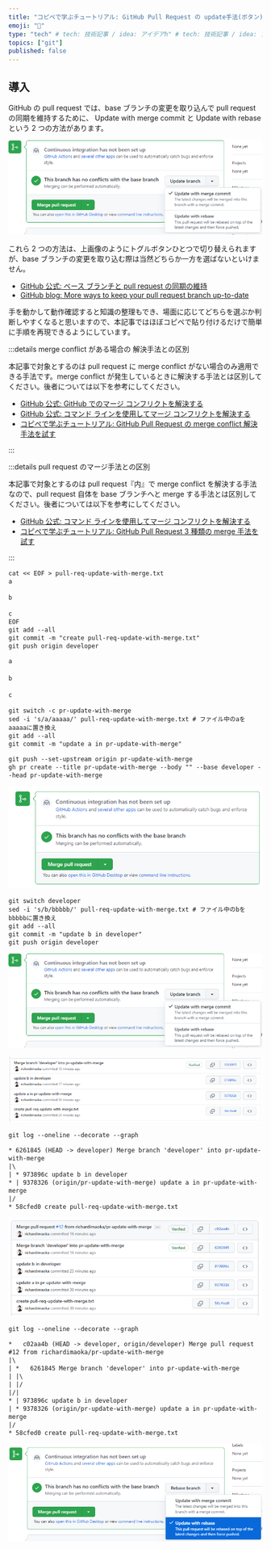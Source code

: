 ```yaml
---
title: "コピペで学ぶチュートリアル: GitHub Pull Request の update手法(ボタン)を試す"
emoji: "🐷"
type: "tech" # tech: 技術記事 / idea: アイデアh" # tech: 技術記事 / idea: アイデア
topics: ["git"]
published: false
---
```


## 導入

GitHub の pull request では、base ブランチの変更を取り込んで pull request の同期を維持するために、 Update with merge commit と Update with rebase という 2 つの方法があります。

![update with merge commit](/images/6c36be1256c4fa/update-with-merge-commit.png)

これら 2 つの方法は、上画像のようにトグルボタンひとつで切り替えられますが、base ブランチの変更を取り込む際は当然どちらか一方を選ばないといけません。

- [GitHub 公式: ベース ブランチと pull request の同期の維持](https://docs.github.com/ja/pull-requests/collaborating-with-pull-requests/proposing-changes-to-your-work-with-pull-requests/keeping-your-pull-request-in-sync-with-the-base-branch)
- [GitHub blog: More ways to keep your pull request branch up-to-date](https://github.blog/changelog/2022-02-03-more-ways-to-keep-your-pull-request-branch-up-to-date/)

手を動かして動作確認すると知識の整理もでき、場面に応じてどちらを選ぶか判断しやすくなると思いますので、本記事ではほぼコピペで貼り付けるだけで簡単に手順を再現できるようにしています。

:::details merge conflict がある場合の 解決手法との区別

本記事で対象とするのは pull request に merge conflict がない場合のみ適用できる手法です。merge conflict が発生しているときに解決する手法とは区別してください。後者については以下を参考にしてください。

- [GitHub 公式: GitHub でのマージ コンフリクトを解決する](https://docs.github.com/ja/pull-requests/collaborating-with-pull-requests/addressing-merge-conflicts/resolving-a-merge-conflict-on-github)
- [GitHub 公式: コマンド ラインを使用してマージ コンフリクトを解決する](https://docs.github.com/ja/pull-requests/collaborating-with-pull-requests/addressing-merge-conflicts/resolving-a-merge-conflict-using-the-command-line)
- [コピペで学ぶチュートリアル: GitHub Pull Request の merge conflict 解決手法を試す](./34aefc43a988ca)

:::

:::details pull request のマージ手法との区別

本記事で対象とするのは pull request『内』で merge conflict を解決する手法なので、pull request 自体を base ブランチへと merge する手法とは区別してください。後者については以下を参考にしてください。

- [GitHub 公式: コマンド ラインを使用してマージ コンフリクトを解決する](https://docs.github.com/ja/pull-requests/collaborating-with-pull-requests/incorporating-changes-from-a-pull-request/about-pull-request-merges)
- [コピペで学ぶチュートリアル: GitHub Pull Request 3 種類の merge 手法を試す](./f20aee8979292d)

:::

```sh:コピペして実行
cat << EOF > pull-req-update-with-merge.txt
a

b

c
EOF
git add --all
git commit -m "create pull-req-update-with-merge.txt"
git push origin developer
```

```txt:pull-req-update-with-merge.txt
a

b

c
```

```sh:コピペして実行
git switch -c pr-update-with-merge
sed -i 's/a/aaaaa/' pull-req-update-with-merge.txt # ファイル中のaをaaaaaに置き換え
git add --all
git commit -m "update a in pr-update-with-merge"
```

```sh:コピペして実行
git push --set-upstream origin pr-update-with-merge
gh pr create --title pr-update-with-merge --body "" --base developer --head pr-update-with-merge
```

![base branch up to date](/images/6c36be1256c4fa/base-branch-up-to-date.png)

```sh:コピペして実行
git switch developer
sed -i 's/b/bbbbb/' pull-req-update-with-merge.txt # ファイル中のbをbbbbbに置き換え
git add --all
git commit -m "update b in developer"
git push origin developer
```

![update with merge commit](/images/6c36be1256c4fa/update-with-merge-commit.png)

![git log update with merge commit](/images/6c36be1256c4fa/git-log-update-with-merge.png)

```
git log --oneline --decorate --graph
```

```log:git log
* 6261845 (HEAD -> developer) Merge branch 'developer' into pr-update-with-merge
|\
| * 973896c update b in developer
* | 9378326 (origin/pr-update-with-merge) update a in pr-update-with-merge
|/
* 58cfed0 create pull-req-update-with-merge.txt
```

![git log pr merged 1](/images/6c36be1256c4fa/git-log-pr-merged-1.png)

```
git log --oneline --decorate --graph
```

```log:git log
*   c02aa4b (HEAD -> developer, origin/developer) Merge pull request #12 from richardimaoka/pr-update-with-merge
|\
| *   6261845 Merge branch 'developer' into pr-update-with-merge
| |\
| |/
|/|
* | 973896c update b in developer
| * 9378326 (origin/pr-update-with-merge) update a in pr-update-with-merge
|/
* 58cfed0 create pull-req-update-with-merge.txt
```

![update with rebase](/images/6c36be1256c4fa/update-with-rebase.png)
